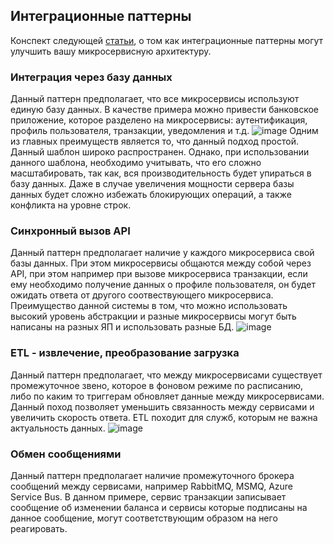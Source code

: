 ## Интеграционные паттерны

Конспект следующей [статьи](https://headspring.com/2018/11/14/integration-patterns-microservices-architecture/), 
о том как интеграционные паттерны могут улучшить вашу микросервисную архитектуру.

### Интеграция через базу данных
Данный паттерн предполагает, что все микросервисы используют единую базу данных. В качестве примера можно 
привести банковское приложение, которое разделено на микросервисы: аутентификация, профиль пользователя, 
транзакции, уведомления и т.д.
![image](https://mlclehz1uim6.i.optimole.com/zGhTKgw.y0By~281e/w:797/h:660/q:90/https://headspring.com/wp-content/uploads/2018/11/Integration-patterns-Database-Integration.png)
Одним из главных преимуществ является то, что данный подход простой. Данный шаблон широко распространен. Однако,
при использовании данного шаблона, необходимо учитывать, что его сложно масштабировать, так как, вся 
производительность будет упираться в базу данных. Даже в случае увеличения мощности сервера базы данных будет
сложно избежать блокирующих операций, а также конфликта на уровне строк.

### Синхронный вызов API
Данный паттерн предполагает наличие у каждого микросервиса свой базы данных. При этом микросервисы общаются между
собой через API, при этом например при вызове микросервиса транзакции, если ему необходимо получение данных о
профиле пользователя, он будет ожидать ответа от другого соотвествующего микросервиса. 
Преимущество данной системы в том, что можно использовать высокий уровень абстракции и разные микросервисы 
могут быть написаны на разных ЯП и использовать разные БД.
![image](https://mlclehz1uim6.i.optimole.com/zGhTKgw.y0By~281e/w:697/h:461/q:90/https://headspring.com/wp-content/uploads/2018/11/Integration-Patterns-API.png)

### ETL - извлечение, преобразование загрузка
Данный паттерн предполагает, что между микросервисами существует промежуточное звено, которое в фоновом режиме по 
расписанию, либо по каким то триггерам обновляет данные между микросервисами. Данный поход позволяет уменьшить связанность между сервисами и увеличить
скорость ответа. ETL походит для служб, которым не важна актуальность данных.
![image](https://mlclehz1uim6.i.optimole.com/zGhTKgw.y0By~281e/w:697/h:461/q:90/https://headspring.com/wp-content/uploads/2018/11/Integration-Patterns-ETL.png)

### Обмен сообщениями
Данный паттерн предполагает наличие промежуточного брокера сообщений между сервисами, например RabbitMQ, MSMQ,
Azure Service Bus. В данном примере, сервис транзакции записывает сообщение об изменении баланса и сервисы которые
подписаны на данное сообщение, могут соответствующим образом на него реагировать. 